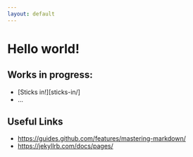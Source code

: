 ```yaml
---
layout: default
---
```


# Hello world! 

## Works in progress:</h3>
* [Sticks in!][sticks-in/]
* ...

## Useful Links
* https://guides.github.com/features/mastering-markdown/
* https://jekyllrb.com/docs/pages/
